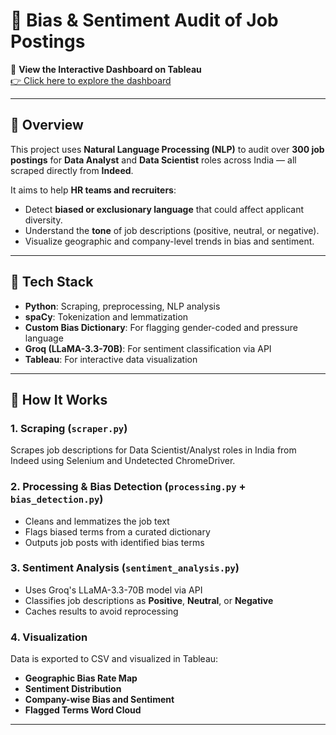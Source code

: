 # 🧠 Bias & Sentiment Audit of Job Postings

🔗 **View the Interactive Dashboard on Tableau**  
[👉 Click here to explore the dashboard]([https://public.tableau.com/app/profile/your-link-here](https://public.tableau.com/views/BiasDetectionandSentimentAnalysisofJobPostings/BiasDashboard?:language=en-GB&:sid=&:display_count=n&:origin=viz_share_link))

---

## 📌 Overview

This project uses **Natural Language Processing (NLP)** to audit over **300 job postings** for **Data Analyst** and **Data Scientist** roles across India — all scraped directly from **Indeed**.

It aims to help **HR teams and recruiters**:
- Detect **biased or exclusionary language** that could affect applicant diversity.
- Understand the **tone** of job descriptions (positive, neutral, or negative).
- Visualize geographic and company-level trends in bias and sentiment.

---

## 🧰 Tech Stack
- **Python**: Scraping, preprocessing, NLP analysis
- **spaCy**: Tokenization and lemmatization
- **Custom Bias Dictionary**: For flagging gender-coded and pressure language
- **Groq (LLaMA-3.3-70B)**: For sentiment classification via API
- **Tableau**: For interactive data visualization

---

## 🧩 How It Works

### 1. **Scraping** (`scraper.py`)
Scrapes job descriptions for Data Scientist/Analyst roles in India from Indeed using Selenium and Undetected ChromeDriver.

### 2. **Processing & Bias Detection** (`processing.py` + `bias_detection.py`)
- Cleans and lemmatizes the job text
- Flags biased terms from a curated dictionary
- Outputs job posts with identified bias terms

### 3. **Sentiment Analysis** (`sentiment_analysis.py`)
- Uses Groq's LLaMA-3.3-70B model via API
- Classifies job descriptions as **Positive**, **Neutral**, or **Negative**
- Caches results to avoid reprocessing

### 4. **Visualization**
Data is exported to CSV and visualized in Tableau:
- **Geographic Bias Rate Map**
- **Sentiment Distribution**
- **Company-wise Bias and Sentiment**
- **Flagged Terms Word Cloud**

---
